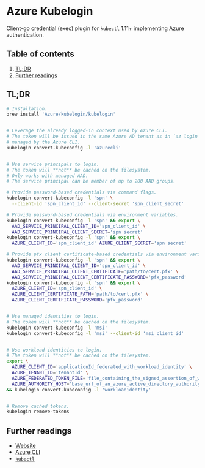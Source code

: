 # Azure Kubelogin

Client-go credential (exec) plugin for `kubectl` 1.11+ implementing Azure authentication.

## Table of contents <!-- omit in toc -->

1. [TL;DR](#tldr)
1. [Further readings](#further-readings)

## TL;DR

```sh
# Installation.
brew install 'Azure/kubelogin/kubelogin'


# Leverage the already logged-in context used by Azure CLI.
# The token will be issued in the same Azure AD tenant as in `az login` and be
# managed by the Azure CLI.
kubelogin convert-kubeconfig -l 'azurecli'


# Use service principals to login.
# The token will **not** be cached on the filesystem.
# Only works with managed AAD.
# The service principal can be member of up to 200 AAD groups.

# Provide password-based credentials via command flags.
kubelogin convert-kubeconfig -l 'spn' \
  --client-id 'spn_client_id' --client-secret 'spn_client_secret'

# Provide password-based credentials via environment variables.
kubelogin convert-kubeconfig -l 'spn' && export \
  AAD_SERVICE_PRINCIPAL_CLIENT_ID='spn_client_id' \
  AAD_SERVICE_PRINCIPAL_CLIENT_SECRET='spn secret'
kubelogin convert-kubeconfig -l 'spn' && export \
  AZURE_CLIENT_ID='spn_client_id' AZURE_CLIENT_SECRET='spn secret'

# Provide pfx client certificate-based credentials via environment variables.
kubelogin convert-kubeconfig -l 'spn' && export \
  AAD_SERVICE_PRINCIPAL_CLIENT_ID='spn_client_id' \
  AAD_SERVICE_PRINCIPAL_CLIENT_CERTIFICATE='path/to/cert.pfx' \
  AAD_SERVICE_PRINCIPAL_CLIENT_CERTIFICATE_PASSWORD='pfx_password'
kubelogin convert-kubeconfig -l 'spn' && export \
  AZURE_CLIENT_ID='spn_client_id' \
  AZURE_CLIENT_CERTIFICATE_PATH='path/to/cert.pfx' \
  AZURE_CLIENT_CERTIFICATE_PASSWORD='pfx_password'


# Use managed identities to login.
# The token will **not** be cached on the filesystem.
kubelogin convert-kubeconfig -l 'msi'
kubelogin convert-kubeconfig -l 'msi' --client-id 'msi_client_id'


# Use workload identities to login.
# The token will **not** be cached on the filesystem.
export \
  AZURE_CLIENT_ID='applicationId_federated_with_workload_identity' \
  AZURE_TENANT_ID='tenantId' \
  AZURE_FEDERATED_TOKEN_FILE='file_containing_the_signed_assertion_of_workload_identity' \
  AZURE_AUTHORITY_HOST='base_url_of_an_azure_active_directory_authority' \
&& kubelogin convert-kubeconfig -l 'workloadidentity'


# Remove cached tokens.
kubelogin remove-tokens
```

## Further readings

- [Website]
- [Azure CLI]
- [`kubectl`][kubectl]

<!-- upstream -->
[website]: https://azure.github.io/kubelogin/

<!-- in-article references -->
<!-- internal references -->
[azure cli]: cli.md
[kubectl]: ../kubernetes/kubectl.md

<!-- external references -->
